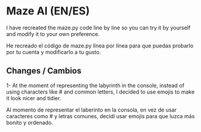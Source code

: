 # Maze AI (EN/ES)
I have recreated the maze.py code line by line so you can try it by yourself and modify it to your own preference.

He recreado el código de maze.py línea por línea para que puedas probarlo por tu cuenta y modificarlo a tu gusto.

## Changes / Cambios
1- At the moment of representing the labyrinth in the console, instead of using characters like # and common letters, I decided to use emojis to make it look nicer and tidier.


  Al momento de representar el laberinto en la consola, en vez de usar caracteres como # y letras comunes, decidí usar emojis para que luzca más bonito y ordenado.
